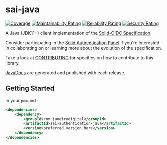 # sai-java

[![Coverage](https://sonarcloud.io/api/project_badges/measure?project=janeirodigital_sai-authentication-java&metric=coverage)](https://sonarcloud.io/summary/new_code?id=janeirodigital_sai-authentication-java)
[![Maintainability Rating](https://sonarcloud.io/api/project_badges/measure?project=janeirodigital_sai-authentication-java&metric=sqale_rating)](https://sonarcloud.io/summary/new_code?id=janeirodigital_sai-authentication-java)
[![Reliability Rating](https://sonarcloud.io/api/project_badges/measure?project=janeirodigital_sai-authentication-java&metric=reliability_rating)](https://sonarcloud.io/summary/new_code?id=janeirodigital_sai-authentication-java)
[![Security Rating](https://sonarcloud.io/api/project_badges/measure?project=janeirodigital_sai-authentication-java&metric=security_rating)](https://sonarcloud.io/summary/new_code?id=janeirodigital_sai-authentication-java)

A Java (JDK11+) client implementation of the 
[Solid-OIDC Specification](https://solid.github.io/solid-oidc/).

Consider participating in the [Solid Authentication Panel](https://github.com/solid/authentication-panel) if you're
interested in collaborating on or learning more about the evolution of the specification.

Take a look at [CONTRIBUTING](CONTRIBUTING.md) for specifics on how to contribute to this library.

[JavaDocs](https://janeirodigital.github.io/sai-authentication-java/) are generated and published with each release.

## Getting Started

In your `pom.xml`:

```xml
<dependencies>
	<dependency>
		<groupId>com.janeirodigital</groupId>
		<artifactId>sai-authentication-java</artifactId>
		<version>preferred.version.here</version>
	</dependency>
</dependencies>
```
